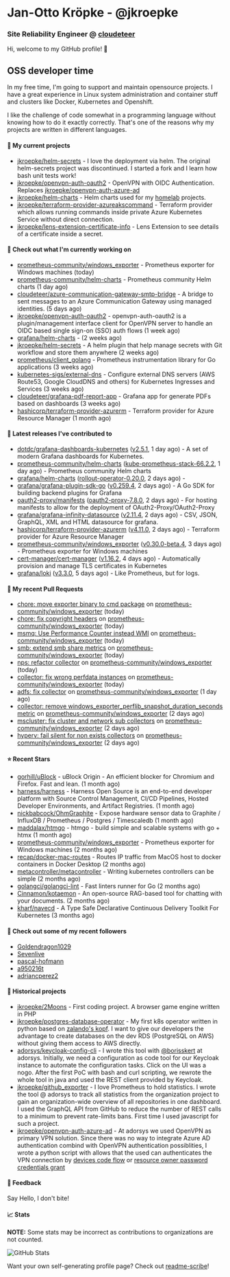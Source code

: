 # Jan-Otto Kröpke - @jkroepke
### Site Reliability Engineer @ [cloudeteer](https://cloudeteer.de/)

Hi, welcome to my GitHub profile! 👋

## OSS developer time
In my free time, I'm going to support and maintain opensource projects. I have a great experience in Linux system administration and container stuff and clusters like Docker, Kubernetes and Openshift.

I like the challenge of code somewhat in a programming language without knowing how to do it exactly correctly. That's one of the reasons why my projects are written in different languages.

#### 🌱 My current projects
- [jkroepke/helm-secrets](https://github.com/jkroepke/helm-secrets) - I love the deployment via helm. The original helm-secrets project was discontinued. I started a fork and I learn how bash unit tests work!
- [jkroepke/openvpn-auth-oauth2](https://github.com/jkroepke/openvpn-auth-oauth2) - OpenVPN with OIDC Authentication. Replaces  [jkroepke/openvpn-auth-azure-ad](https://github.com/jkroepke/openvpn-auth-azure-ad) 
- [jkroepke/helm-charts](https://github.com/jkroepke/helm-charts) - Helm charts used for my [homelab](https://github.com/jkroepke/homelab) projects.
- [jkroepke/terraform-provider-azureakscommand](https://github.com/jkroepke/terraform-provider-azureakscommand) - Terraform provider which allows running commands inside private Azure Kubernetes Service without direct connection.
- [jkroepke/lens-extension-certificate-info](https://github.com/jkroepke/lens-extension-certificate-info) - Lens Extension to see details of a certificate inside a secret.

#### 👷 Check out what I'm currently working on

- [prometheus-community/windows_exporter](https://github.com/prometheus-community/windows_exporter) - Prometheus exporter for Windows machines (today)
- [prometheus-community/helm-charts](https://github.com/prometheus-community/helm-charts) - Prometheus community Helm charts (1 day ago)
- [cloudeteer/azure-communication-gateway-smtp-bridge](https://github.com/cloudeteer/azure-communication-gateway-smtp-bridge) - A bridge to sent messages to an Azure Communication Gateway using managed identities. (5 days ago)
- [jkroepke/openvpn-auth-oauth2](https://github.com/jkroepke/openvpn-auth-oauth2) - openvpn-auth-oauth2 is a plugin/management interface client for OpenVPN server to handle an OIDC based single sign-on (SSO) auth flows (1 week ago)
- [grafana/helm-charts](https://github.com/grafana/helm-charts) -  (2 weeks ago)
- [jkroepke/helm-secrets](https://github.com/jkroepke/helm-secrets) - A helm plugin that help manage secrets with Git workflow and store them anywhere (2 weeks ago)
- [prometheus/client_golang](https://github.com/prometheus/client_golang) - Prometheus instrumentation library for Go applications (3 weeks ago)
- [kubernetes-sigs/external-dns](https://github.com/kubernetes-sigs/external-dns) - Configure external DNS servers (AWS Route53, Google CloudDNS and others) for Kubernetes Ingresses and Services (3 weeks ago)
- [cloudeteer/grafana-pdf-report-app](https://github.com/cloudeteer/grafana-pdf-report-app) - Grafana app for generate PDFs based on dashboards (3 weeks ago)
- [hashicorp/terraform-provider-azurerm](https://github.com/hashicorp/terraform-provider-azurerm) - Terraform provider for Azure Resource Manager (1 month ago)

#### 🔭 Latest releases I've contributed to

- [dotdc/grafana-dashboards-kubernetes](https://github.com/dotdc/grafana-dashboards-kubernetes) ([v2.5.1](https://github.com/dotdc/grafana-dashboards-kubernetes/releases/tag/v2.5.1), 1 day ago) - A set of modern Grafana dashboards for Kubernetes.
- [prometheus-community/helm-charts](https://github.com/prometheus-community/helm-charts) ([kube-prometheus-stack-66.2.2](https://github.com/prometheus-community/helm-charts/releases/tag/kube-prometheus-stack-66.2.2), 1 day ago) - Prometheus community Helm charts
- [grafana/helm-charts](https://github.com/grafana/helm-charts) ([rollout-operator-0.20.0](https://github.com/grafana/helm-charts/releases/tag/rollout-operator-0.20.0), 2 days ago) - 
- [grafana/grafana-plugin-sdk-go](https://github.com/grafana/grafana-plugin-sdk-go) ([v0.259.4](https://github.com/grafana/grafana-plugin-sdk-go/releases/tag/v0.259.4), 2 days ago) - A Go SDK for building backend plugins for Grafana
- [oauth2-proxy/manifests](https://github.com/oauth2-proxy/manifests) ([oauth2-proxy-7.8.0](https://github.com/oauth2-proxy/manifests/releases/tag/oauth2-proxy-7.8.0), 2 days ago) - For hosting manifests to allow for the deployment of OAuth2-Proxy/OAuth2-Proxy
- [grafana/grafana-infinity-datasource](https://github.com/grafana/grafana-infinity-datasource) ([v2.11.4](https://github.com/grafana/grafana-infinity-datasource/releases/tag/v2.11.4), 2 days ago) - CSV, JSON, GraphQL, XML and HTML datasource for grafana.
- [hashicorp/terraform-provider-azurerm](https://github.com/hashicorp/terraform-provider-azurerm) ([v4.11.0](https://github.com/hashicorp/terraform-provider-azurerm/releases/tag/v4.11.0), 2 days ago) - Terraform provider for Azure Resource Manager
- [prometheus-community/windows_exporter](https://github.com/prometheus-community/windows_exporter) ([v0.30.0-beta.4](https://github.com/prometheus-community/windows_exporter/releases/tag/v0.30.0-beta.4), 3 days ago) - Prometheus exporter for Windows machines
- [cert-manager/cert-manager](https://github.com/cert-manager/cert-manager) ([v1.16.2](https://github.com/cert-manager/cert-manager/releases/tag/v1.16.2), 4 days ago) - Automatically provision and manage TLS certificates in Kubernetes
- [grafana/loki](https://github.com/grafana/loki) ([v3.3.0](https://github.com/grafana/loki/releases/tag/v3.3.0), 5 days ago) - Like Prometheus, but for logs.

#### 🔨 My recent Pull Requests

- [chore: move exporter binary to cmd package](https://github.com/prometheus-community/windows_exporter/pull/1768) on [prometheus-community/windows_exporter](https://github.com/prometheus-community/windows_exporter) (today)
- [chore: fix copyright headers](https://github.com/prometheus-community/windows_exporter/pull/1767) on [prometheus-community/windows_exporter](https://github.com/prometheus-community/windows_exporter) (today)
- [msmq: Use Performance Counter instead WMI](https://github.com/prometheus-community/windows_exporter/pull/1766) on [prometheus-community/windows_exporter](https://github.com/prometheus-community/windows_exporter) (today)
- [smb: extend smb share metrics](https://github.com/prometheus-community/windows_exporter/pull/1765) on [prometheus-community/windows_exporter](https://github.com/prometheus-community/windows_exporter) (today)
- [nps: refactor collector](https://github.com/prometheus-community/windows_exporter/pull/1764) on [prometheus-community/windows_exporter](https://github.com/prometheus-community/windows_exporter) (today)
- [collector: fix wrong perfdata instances](https://github.com/prometheus-community/windows_exporter/pull/1763) on [prometheus-community/windows_exporter](https://github.com/prometheus-community/windows_exporter) (today)
- [adfs: fix collector](https://github.com/prometheus-community/windows_exporter/pull/1761) on [prometheus-community/windows_exporter](https://github.com/prometheus-community/windows_exporter) (1 day ago)
- [collector: remove windows_exporter_perflib_snapshot_duration_seconds metric](https://github.com/prometheus-community/windows_exporter/pull/1760) on [prometheus-community/windows_exporter](https://github.com/prometheus-community/windows_exporter) (2 days ago)
- [mscluster: fix cluster and network sub collectors](https://github.com/prometheus-community/windows_exporter/pull/1759) on [prometheus-community/windows_exporter](https://github.com/prometheus-community/windows_exporter) (2 days ago)
- [hyperv: fail silent for non exists collectors](https://github.com/prometheus-community/windows_exporter/pull/1756) on [prometheus-community/windows_exporter](https://github.com/prometheus-community/windows_exporter) (2 days ago)

#### ⭐ Recent Stars

- [gorhill/uBlock](https://github.com/gorhill/uBlock) - uBlock Origin - An efficient blocker for Chromium and Firefox. Fast and lean. (1 month ago)
- [harness/harness](https://github.com/harness/harness) - Harness Open Source is an end-to-end developer platform with Source Control Management, CI/CD Pipelines, Hosted Developer Environments, and Artifact Registries. (1 month ago)
- [nickbabcock/OhmGraphite](https://github.com/nickbabcock/OhmGraphite) - Expose hardware sensor data to Graphite / InfluxDB / Prometheus / Postgres / Timescaledb (1 month ago)
- [maddalax/htmgo](https://github.com/maddalax/htmgo) - htmgo - build simple and scalable systems with go &#43; htmx (1 month ago)
- [prometheus-community/windows_exporter](https://github.com/prometheus-community/windows_exporter) - Prometheus exporter for Windows machines (2 months ago)
- [recap/docker-mac-routes](https://github.com/recap/docker-mac-routes) - Routes IP traffic from MacOS host to docker containers in Docker Desktop (2 months ago)
- [metacontroller/metacontroller](https://github.com/metacontroller/metacontroller) - Writing kubernetes controllers can be simple (2 months ago)
- [golangci/golangci-lint](https://github.com/golangci/golangci-lint) - Fast linters runner for Go (2 months ago)
- [Cinnamon/kotaemon](https://github.com/Cinnamon/kotaemon) - An open-source RAG-based tool for chatting with your documents. (2 months ago)
- [kharf/navecd](https://github.com/kharf/navecd) - A Type Safe Declarative Continuous Delivery Toolkit For Kubernetes (3 months ago)

#### 👯 Check out some of my recent followers

- [Goldendragon1029](https://github.com/Goldendragon1029)
- [Sevenlive](https://github.com/Sevenlive)
- [pascal-hofmann](https://github.com/pascal-hofmann)
- [a950216t](https://github.com/a950216t)
- [adriancperez2](https://github.com/adriancperez2)

#### 📜 Historical projects
- [jkroepke/2Moons](https://github.com/jkroepke/2Moons) - First coding project. A browser game engine written in PHP
- [jkroepke/postgres-database-operator](https://github.com/jkroepke/postgres-database-operator) - My first k8s operator written in python based on [zalando's kopf](https://github.com/zalando-incubator/kopf). I want to give our developers the advantage to create databases on the dev RDS (PostgreSQL on AWS) without giving them access to AWS directly.
- [adorsys/keycloak-config-cli](https://github.com/adorsys/keycloak-config-cli) - I wrote this tool with [@borisskert](https://github.com/borisskert) at adorsys. Initially, we need a configuration as code tool for our Keycloak instance to automate the configuration tasks. Click on the UI was a nogo. After the first PoC with bash and curl scripting, we rewrote the whole tool in java and used the REST client provided by Keycloak.
- [jkroepke/github_exporter](https://github.com/jkroepke/github_exporter) - I love Prometheus to hold statistics. I wrote the tool @ adorsys to track all statistics from the organization project to gain an organization-wide overview of all repositories in one dashboard. I used the GraphQL API from GitHub to reduce the number of REST calls to a minimum to prevent rate-limits bans. First time I used javascript for such a project.
- [jkroepke/openvpn-auth-azure-ad](https://github.com/jkroepke/openvpn-auth-azure-ad) - At adorsys we used OpenVPN as primary VPN solution. Since there was no way to integrate Azure AD authentication combind with OpenVPN authentication possiblities, I wrote a python script with allows that the used can authenticates the VPN connection by [devices code flow](https://docs.microsoft.com/en-us/azure/active-directory/develop/v2-oauth2-device-code) or [resource owner password credentials grant](https://docs.microsoft.com/en-us/azure/active-directory/develop/v2-oauth-ropc)

#### 💬 Feedback

Say Hello, I don't bite!

#### 📈 Stats

**NOTE:** Some stats may be incorrect as contributions to organizations
are not counted.

![GitHub Stats](https://github-readme-stats.vercel.app/api?username=jkroepke&count_private=false&theme=tokyonight&show_icons=true)

Want your own self-generating profile page? Check out [readme-scribe](https://github.com/muesli/readme-scribe)!
